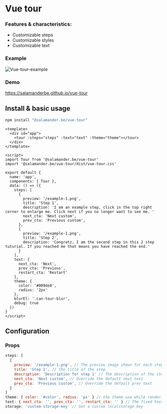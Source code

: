 # Vue tour

### Features & characteristics:

-  Customizable steps
-  Customizable styles
-  Customizable text

### Example

![Vue-tour-example](https://github.com/salamanderbe/vue-tour/blob/master/public/Tour-example.gif)

### Demo

https://salamanderbe.github.io/vue-tour

## Install & basic usage

```bash
npm install "@salamander.be/vue-tour"
```

```vue
<template>
  <div id="app">
    <tour :steps="steps" :text="text" :theme="theme"></tour>
  </div>
</template>

<script>
import Tour from '@salamander.be/vue-tour'
import '@salamander.be/vue-tour/dist/vue-tour.css'

export default {
  name: 'app',
  components: { Tour },
  data: () => ({
    steps: [
      {
        preview: '/example-1.png',
        title: 'Step 1',
        description: 'I am an example step, click in the top right corner to enlarge me. Click next if you no longer want to see me. '
        next_cta: 'Next custom',
        prev_cta: 'Previous custom',
      },
      {
        preview: '/example-1.png',
        title: 'Step 2',
        description: 'Congratz, I am the second step in this 2 step tuturial. If you reached me that means you have reached the end.'
      }
    ],
    text: {
      next_cta: 'Next',
      prev_cta: 'Previous',
      restart_cta: 'Restart'
    },
    theme: {
      color: '#009de0',
      radius: '2px'
    },
    blurEl: '.can-tour-blur',
    debug: true
  })
}
</script>
```

## Configuration

### Props

```js
steps: [
  {
    preview: '/example-1.png', // The preview image shown for each step
    title: 'Step 1', // The title of the step
    description: 'Description for step 1' // The description of the step
    next_cta: 'Next custom', // Override the default next text
    prev_cta: 'Previous custom', // Override the default prev text
  }
]
theme: { color: '#color', radius: 'px' } // the theme use while rendering the component
text: { next_cta: '', prev_cta: '', restart_cta: '' } // The fixed texts used in the component
storage: 'custom-storage-key' // Set a custom localstorage key
```
